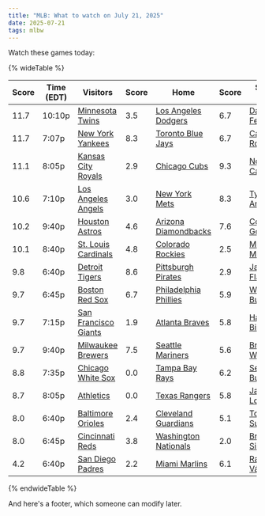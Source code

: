 ```yaml
---
title: "MLB: What to watch on July 21, 2025"
date: 2025-07-21
tags: mlbw
---
```


Watch these games today:

{% wideTable %}

| Score | Time (EDT) | Visitors | Score | Home | Score | Starter (V) | Score | Starter (H) | Score |
|-------|------------|----------|-------|------|-------|-------------|-------|-------------|-------|
| 11.7 | 10:10p | [Minnesota Twins](https://www.fangraphs.com/teams/twins/stats) | 3.5 | [Los Angeles Dodgers](https://www.fangraphs.com/teams/dodgers/stats) | 6.7 | [David Festa](https://www.fangraphs.com/search?q=Festa) | 6.6 | [Shohei Ohtani](https://www.fangraphs.com/search?q=Ohtani) | No data |
| 11.7 | 7:07p | [New York Yankees](https://www.fangraphs.com/teams/yankees/stats) | 8.3 | [Toronto Blue Jays](https://www.fangraphs.com/teams/blue-jays/stats) | 6.7 | [Carlos Rodón](https://www.fangraphs.com/search?q=Rodón) | No data | [Kevin Gausman](https://www.fangraphs.com/search?q=Gausman) | 4.2 |
| 11.1 | 8:05p | [Kansas City Royals](https://www.fangraphs.com/teams/royals/stats) | 2.9 | [Chicago Cubs](https://www.fangraphs.com/teams/cubs/stats) | 9.3 | [Noah Cameron](https://www.fangraphs.com/search?q=Cameron) | 5.0 | [Ryan Brasier](https://www.fangraphs.com/search?q=Brasier) | No data |
| 10.6 | 7:10p | [Los Angeles Angels](https://www.fangraphs.com/teams/angels/stats) | 3.0 | [New York Mets](https://www.fangraphs.com/teams/mets/stats) | 8.3 | [Tyler Anderson](https://www.fangraphs.com/search?q=Anderson) | 6.9 | [Kodai Senga](https://www.fangraphs.com/search?q=Senga) | 3.0 |
| 10.2 | 9:40p | [Houston Astros](https://www.fangraphs.com/teams/astros/stats) | 4.6 | [Arizona Diamondbacks](https://www.fangraphs.com/teams/diamondbacks/stats) | 7.6 | [Colton Gordon](https://www.fangraphs.com/search?q=Gordon) | 4.0 | [Zac Gallen](https://www.fangraphs.com/search?q=Gallen) | 4.0 |
| 10.1 | 8:40p | [St. Louis Cardinals](https://www.fangraphs.com/teams/cardinals/stats) | 4.8 | [Colorado Rockies](https://www.fangraphs.com/teams/rockies/stats) | 2.5 | [Michael McGreevy](https://www.fangraphs.com/search?q=McGreevy) | 4.0 | [Austin Gomber](https://www.fangraphs.com/search?q=Gomber) | 8.8 |
| 9.8 | 6:40p | [Detroit Tigers](https://www.fangraphs.com/teams/tigers/stats) | 8.6 | [Pittsburgh Pirates](https://www.fangraphs.com/teams/pirates/stats) | 2.9 | [Jack Flaherty](https://www.fangraphs.com/search?q=Flaherty) | 2.8 | [Paul Skenes](https://www.fangraphs.com/search?q=Skenes) | 5.2 |
| 9.7 | 6:45p | [Boston Red Sox](https://www.fangraphs.com/teams/red-sox/stats) | 6.7 | [Philadelphia Phillies](https://www.fangraphs.com/teams/phillies/stats) | 5.9 | [Walker Buehler](https://www.fangraphs.com/search?q=Buehler) | 5.2 | [Zack Wheeler](https://www.fangraphs.com/search?q=Wheeler) | 1.6 |
| 9.7 | 7:15p | [San Francisco Giants](https://www.fangraphs.com/teams/giants/stats) | 1.9 | [Atlanta Braves](https://www.fangraphs.com/teams/braves/stats) | 5.8 | [Hayden Birdsong](https://www.fangraphs.com/search?q=Birdsong) | 7.6 | [Bryce Elder](https://www.fangraphs.com/search?q=Elder) | 4.1 |
| 9.7 | 9:40p | [Milwaukee Brewers](https://www.fangraphs.com/teams/brewers/stats) | 7.5 | [Seattle Mariners](https://www.fangraphs.com/teams/mariners/stats) | 5.6 | [Brandon Woodruff](https://www.fangraphs.com/search?q=Woodruff) | No data | [George Kirby](https://www.fangraphs.com/search?q=Kirby) | 3.1 |
| 8.8 | 7:35p | [Chicago White Sox](https://www.fangraphs.com/teams/white-sox/stats) | 0.0 | [Tampa Bay Rays](https://www.fangraphs.com/teams/rays/stats) | 6.2 | [Sean Burke](https://www.fangraphs.com/search?q=Burke) | 6.8 | [Shane Baz](https://www.fangraphs.com/search?q=Baz) | 4.5 |
| 8.7 | 8:05p | [Athletics](https://www.fangraphs.com/teams/athletics/stats) | 0.0 | [Texas Rangers](https://www.fangraphs.com/teams/rangers/stats) | 5.8 | [Jacob Lopez](https://www.fangraphs.com/search?q=Lopez) | 4.6 | [Jack Leiter](https://www.fangraphs.com/search?q=Leiter) | 6.9 |
| 8.0 | 6:40p | [Baltimore Orioles](https://www.fangraphs.com/teams/orioles/stats) | 2.4 | [Cleveland Guardians](https://www.fangraphs.com/teams/guardians/stats) | 5.1 | [Tomoyuki Sugano](https://www.fangraphs.com/search?q=Sugano) | 4.4 | [Tanner Bibee](https://www.fangraphs.com/search?q=Bibee) | 4.0 |
| 8.0 | 6:45p | [Cincinnati Reds](https://www.fangraphs.com/teams/reds/stats) | 3.8 | [Washington Nationals](https://www.fangraphs.com/teams/nationals/stats) | 2.0 | [Brady Singer](https://www.fangraphs.com/search?q=Singer) | 4.8 | [Jake Irvin](https://www.fangraphs.com/search?q=Irvin) | 5.2 |
| 4.2 | 6:40p | [San Diego Padres](https://www.fangraphs.com/teams/padres/stats) | 2.2 | [Miami Marlins](https://www.fangraphs.com/teams/marlins/stats) | 6.1 | [Randy Vásquez](https://www.fangraphs.com/search?q=Vásquez) | No data | [Eury Pérez](https://www.fangraphs.com/search?q=Pérez) | No data |
{% endwideTable %}

And here's a footer, which someone can modify later.
